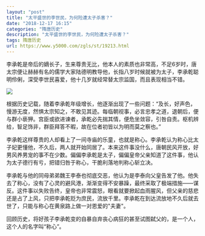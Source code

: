```yaml
---
layout: "post"
title: "太平盛世的李世民，为何险遭太子杀害？"
date: "2018-12-17 16:15"
categories: "隋唐历史"
description: "太平盛世的李世民，为何险遭太子杀害？"
tags: 隋唐历史
url: https://www.y5000.com/zgls/st/19213.html
---
```






李承乾是帝后的嫡长子，生来尊贵无比，他本人的素质也非常高，不足6岁时，唐太宗便让赫赫有名的儒学大家陆德明教导他，长指八岁时候就被为太子，李承乾聪明伶俐，深受李世民喜爱，他十几岁就经常替太宗监国，而且表现相当不错。

![](https://img.y5000.com/uploads/allimg/170412/154022N11-0.jpg)

根据历史记载，随着李承乾年级增长，他逐渐出现了一些问题：“及长，好声色，慢游无度，然惧太宗知之，不敢见其迹。每临朝视事，必言忠孝之道，退朝后，便与群小亵狎。宫臣或欲进谏者，承乾必先揣其情，便危坐敛容，引咎自责。枢机辨给，智足饰非，群臣拜答不暇，故在位者初皆以为明而莫之察也。”

李承乾这样尊贵的人却看上了一间寺庙的乐童，也就是称心。李承乾认为称心比太子妃更懂他，不久后，两人就开始同居了。本来这件事没什么，唐朝民风开放，好男风养男宠的事不在少数。偏偏李承乾是太子，偏偏皇帝父亲知道了这件事，他认为太子德行有亏，把错归咎于称心，干脆利落地判称心斩立决。

李承乾与他的同母弟弟魏王李泰也彻底交恶，他认为是李泰向父皇告发了他。他失去了称心，没有了心灵的避风港，渐渐变得不安暴躁，最终采取了极端措施——谋反。这件事以失败告终，皇帝也非常震怒，眼看就要掀起血雨腥风，但父亲的慈悲还是占了上风，只把李承乾贬为庶民，流放千里。李承乾在到达流放地不久后就去世了，只能与称心在黄泉路上做一对恩爱的"夫妻"。

回顾历史，将好孩子李承乾变的自暴自弃丧心病狂的甚至试图弑父的，是一个人，这个人的名字叫“称心”。
